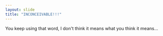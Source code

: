 ```yaml
---
layout: slide
title: "INCONCEIVABLE!!!"
---
```


You keep using that word, I don't think it means what you think it means...
